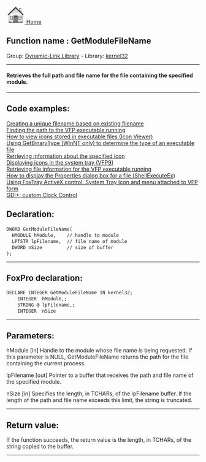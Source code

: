 [<img src="../../images/home.png"> Home ](https://github.com/VFPX/Win32API)  

## Function name : GetModuleFileName
Group: [Dynamic-Link Library](../../functions_group.md#Dynamic-Link_Library)  -  Library: [kernel32](../../../libraries.md#kernel32)  
***  


#### Retrieves the full path and file name for the file containing the specified module.
***  


## Code examples:
[Creating a unique filename based on existing filename](../../samples/sample_014.md)  
[Finding the path to the VFP executable running](../../samples/sample_086.md)  
[How to view icons stored in executable files (Icon Viewer)](../../samples/sample_113.md)  
[Using GetBinaryType (WinNT only) to determine the type of an executable file](../../samples/sample_115.md)  
[Retrieving information about the specified icon](../../samples/sample_206.md)  
[Displaying icons in the system tray (VFP9)](../../samples/sample_235.md)  
[Retrieving file information for the VFP executable running](../../samples/sample_242.md)  
[How to display the Properties dialog box for a file (ShellExecuteEx)](../../samples/sample_320.md)  
[Using FoxTray ActiveX control: System Tray Icon and menu attached to VFP form](../../samples/sample_336.md)  
[GDI+: custom Clock Control](../../samples/sample_597.md)  

## Declaration:
```foxpro  
DWORD GetModuleFileName(
  HMODULE hModule,    // handle to module
  LPTSTR lpFilename,  // file name of module
  DWORD nSize         // size of buffer
);  
```  
***  


## FoxPro declaration:
```foxpro  
DECLARE INTEGER GetModuleFileName IN kernel32;
	INTEGER  hModule,;
	STRING @ lpFilename,;
	INTEGER  nSize  
```  
***  


## Parameters:
hModule 
[in] Handle to the module whose file name is being requested. If this parameter is NULL, GetModuleFileName returns the path for the file containing the current process. 

lpFilename 
[out] Pointer to a buffer that receives the path and file name of the specified module. 

nSize 
[in] Specifies the length, in TCHARs, of the lpFilename buffer. If the length of the path and file name exceeds this limit, the string is truncated.  
***  


## Return value:
If the function succeeds, the return value is the length, in TCHARs, of the string copied to the buffer.  
***  

